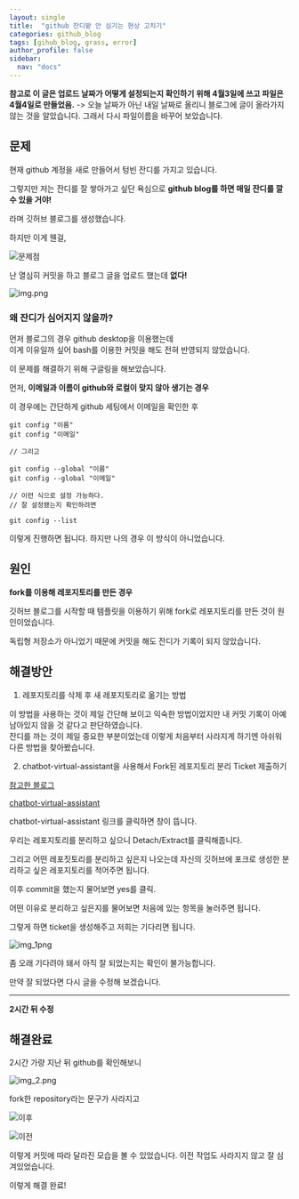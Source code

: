 ```yaml
---
layout: single
title:  "github 잔디밭 안 심기는 현상 고치기"
categories: github_blog
tags: [gihub_blog, grass, error]
author_profile: false
sidebar:
  nav: "docs"
---
```

**참고로 이 글은 업로드 날짜가 어떻게 설정되는지 확인하기 위해 4월3일에 쓰고 파일은 4월4일로 만들었음.**
-> 오늘 날짜가 아닌 내일 날짜로 올리니 블로그에 글이 올라가지 않는 것을 알았습니다. 
그래서 다시 파일이름을 바꾸어 보았습니다. 

## 문제

현재 github 계정을 새로 만들어서 텅빈 잔디를 가지고 있습니다.

그렇지만 저는 잔디를 잘 쌓아가고 싶단 욕심으로 **github blog를 하면 매일 잔디를 깔 수 있을 거야!**

라며 깃허브 블로그를 생성했습니다. 

하지만 이게 웬걸,

![문제점]({{site.url}}/images/2024-04-03-githubgrass/img.png)

난 열심히 커밋을 하고 블로그 글을 업로드 했는데 **없다!**

![img.png]({{site.url}}/images/2024-04-03-githubgrass/CyM0EaOVIAI4fOQ.jpg)

### 왜 잔디가 심어지지 않을까? 

먼저 블로그의 경우 github desktop을 이용했는데<br>
이게 이유일까 싶어 bash를 이용한 커밋을 해도 전혀 반영되지 않았습니다. 

이 문제를 해결하기 위해 구글링을 해보았습니다.

먼저, **이메일과 이름이 github와 로컬이 맞지 않아 생기는 경우**

이 경우에는 간단하게 github 세팅에서 이메일을 확인한 후 

```
git config "이름"
git config "이메일"

// 그리고

git config --global "이름"
git config --global "이메일"

// 이런 식으로 설정 가능하다.
// 잘 설정됐는지 확인하려면 

git config --list

```
이렇게 진행하면 됩니다. 하지만 나의 경우 이 방식이 아니었습니다.

## 원인

**fork를 이용해 레포지토리를 만든 경우** 

깃허브 블로그를 시작할 때 템플릿을 이용하기 위해 fork로 레포지토리를 만든 것이 원인이었습니다.

독립형 저장소가 아니었기 때문에 커밋을 해도 잔디가 기록이 되지 않았습니다.

## 해결방안

1. 레포지토리를 삭제 후 새 레포지토리로 옮기는 방법

이 방법을 사용하는 것이 제일 간단해 보이고 익숙한 방법이었지만 내 커밋 기록이 아예 남아있지 않을 것 같다고 판단하였습니다.<br>
잔디를 까는 것이 제일 중요한 부분이었는데 이렇게 처음부터 사라지게 하기엔 아쉬워 다른 방법을 찾아봤습니다. 

2. chatbot-virtual-assistant을 사용해서 Fork된 레포지토리 분리 Ticket 제출하기

[참고한 블로그](https://jonghoonpark.com/2023/10/02/fork%ED%95%9C-github-%EC%A0%80%EC%9E%A5%EC%86%8C-%EB%B6%84%EB%A6%AC%ED%95%98%EA%B8%B0)<br>

[chatbot-virtual-assistant](https://support.github.com/contact?tags=rr-forks&subject=Detach%20Fork&flow=detach_fork)<br>

chatbot-virtual-assistant 링크를 클릭하면 창이 뜹니다.

우리는 레포지토리를 분리하고 싶으니 Detach/Extract를 클릭해줍니다.

그리고 어떤 레포짓토리를 분리하고 싶은지 나오는데 자신의 깃허브에 포크로 생성한 분리하고 싶은 레포지토리를 적어주면 됩니다.

이후 commit을 했는지 물어보면 yes를 클릭. 

어떤 이유로 분리하고 싶은지를 물어보면 처음에 있는 항목을 눌러주면 됩니다.

그렇게 하면 ticket을 생성해주고 저희는 기다리면 됩니다.

![img_1png]({{site.url}}/images/2024-04-03-githubgrass/img_1png)

좀 오래 기다려야 돼서 아직 잘 되었는지는 확인이 불가능합니다.

만약 잘 되었다면 다시 글을 수정해 보겠습니다.

***
**2시간 뒤 수정**

## 해결완료

2시간 가량 지난 뒤 github를 확인해보니 

![img_2.png]({{site.url}}/images/2024-04-03-githubgrass/img_2.png)

fork한 repository라는 문구가 사라지고 

![이후]({{site.url}}/images/2024-04-03-githubgrass/img_3.png)

![이전]({{site.url}}/images/2024-04-03-githubgrass/img.png)

이렇게 커밋에 따라 달라진 모습을 볼 수 있었습니다.
이전 작업도 사라지지 않고 잘 심겨있었습니다. 

이렇게 해결 완료!